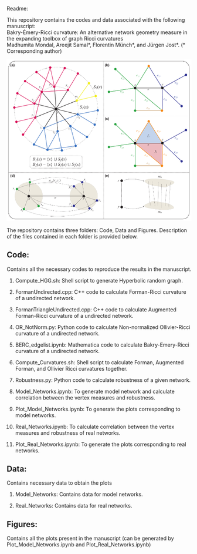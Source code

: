Readme:

This repository contains the codes and data associated with the following manuscript: <br>
Bakry-Émery-Ricci curvature: An alternative network geometry measure in the expanding toolbox of graph Ricci curvatures <br>
Madhumita Mondal, Areejit Samal*, Florentin Münch*, and Jürgen Jost*.
(* Corresponding author)

<img src="Schematic.pdf">

The repository contains three folders: Code, Data and Figures. Description of the files contained in each folder is provided below.

## Code: 
Contains all the necessary codes to reproduce the results in the manuscript.

1. Compute_HGG.sh: Shell script to generate Hyperbolic random graph.

2. FormanUndirected.cpp: C++ code to calculate Forman-Ricci curvature of a undirected network.

3. FormanTriangleUndirected.cpp: C++ code to calculate Augmented Forman-Ricci curvature of a undirected network.

4. OR_NotNorm.py: Python code to calculate Non-normalized Ollivier-Ricci curvature of a undirected network.

5. BERC_edgelist.ipynb: Mathematica code to calculate Bakry-Emery-Ricci curvature of a undirected network.

6. Compute_Curvatures.sh: Shell script to calculate Forman, Augmented Forman, and Ollivier Ricci curvatures together.

7. Robustness.py: Python code to calculate robustness of a given network.

8. Model_Networks.ipynb: To generate model network and calculate correlation between the vertex measures and robustness.

9. Plot_Model_Networks.ipynb: To generate the plots corresponding to model networks.

10. Real_Networks.ipynb: To calculate correlation between the vertex measures and robustness of real networks.

11. Plot_Real_Networks.ipynb: To generate the plots corresponding to real networks.


## Data: 
Contains necessary data to obtain the plots

1. Model_Networks: Contains data for model networks.

2. Real_Networks: Contains data for real networks.


## Figures: 

Contains all the plots present in the manuscript (can be generated by Plot_Model_Networks.ipynb and Plot_Real_Networks.ipynb)
